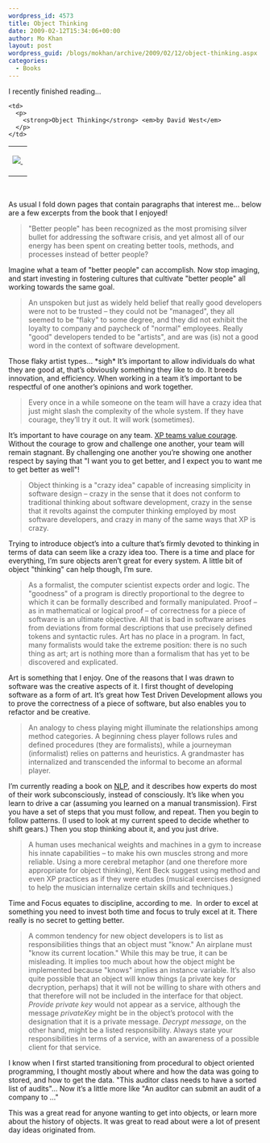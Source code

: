 ```yaml
---
wordpress_id: 4573
title: Object Thinking
date: 2009-02-12T15:34:06+00:00
author: Mo Khan
layout: post
wordpress_guid: /blogs/mokhan/archive/2009/02/12/object-thinking.aspx
categories:
  - Books
---
```

I recently finished reading&#8230;

<table width="100%">
  <tr>
    <td>
      <p>
        <a href="http://www.amazon.ca/gp/product/0735619654?ie=UTF8&tag=mokhmypo-20&linkCode=as2&camp=15121&creative=330641&creativeASIN=0735619654"><img src="https://images-na.ssl-images-amazon.com/images/I/516hULBjUmL._SL160_.jpg" border="0" /> </a><img style="margin: 0px;border-top-style: none! important;border-right-style: none! important;border-left-style: none! important;border-bottom-style: none! important" height="1" alt="" src="http://www.assoc-amazon.ca/e/ir?t=mokhmypo-20&l=as2&o=15&a=0735619654" width="1" border="0" />
      </p>
    </td>
    
    <td>
      <p>
        <strong>Object Thinking</strong> <em>by David West</em>
      </p>
    </td>
  </tr>
</table>

&#160;

As usual I fold down pages that contain paragraphs that interest me&#8230; below are a few excerpts from the book that I enjoyed!

> "Better people" has been recognized as the most promising silver bullet for addressing the software crisis, and yet almost all of our energy has been spent on creating better tools, methods, and processes instead of better people?

Imagine what a team of "better people" can accomplish. Now stop imaging, and start investing in fostering cultures that cultivate "better people" all working towards the same goal.

> An unspoken but just as widely held belief that really good developers were not to be trusted &#8211; they could not be "managed", they all seemed to be "flaky" to some degree, and they did not exhibit the loyalty to company and paycheck of "normal" employees. Really "good" developers tended to be "artists", and are was (is) not a good word in the context of software development.

Those flaky artist types&#8230; \*sigh\* It&#8217;s important to allow individuals do what they are good at, that&#8217;s obviously something they like to do. It breeds innovation, and efficiency. When working in a team it&#8217;s important to be respectful of one another&#8217;s opinions and work together. 

> Every once in a while someone on the team will have a crazy idea that just might slash the complexity of the whole system. If they have courage, they&#8217;ll try it out. It will work (sometimes).

It&#8217;s important to have courage on any team. [XP teams value courage](http://mokhan.ca/blog/2007/08/31/The+Principles+And+Values+Of+XP.aspx). Without the courage to grow and challenge one another, your team will remain stagnant. By challenging one another you&#8217;re showing one another respect by saying that "I want you to get better, and I expect you to want me to get better as well"!

> Object thinking is a "crazy idea" capable of increasing simplicity in software design &#8211; crazy in the sense that it does not conform to traditional thinking about software development, crazy in the sense that it revolts against the computer thinking employed by most software developers, and crazy in many of the same ways that XP is crazy.

Trying to introduce object&#8217;s into a culture that&#8217;s firmly devoted to thinking in terms of data can seem like a crazy idea too. There is a time and place for everything, I&#8217;m sure objects aren&#8217;t great for every system. A little bit of object "thinking" can help though, I&#8217;m sure. 

> As a formalist, the computer scientist expects order and logic. The "goodness" of a program is directly proportional to the degree to which it can be formally described and formally manipulated. Proof &#8211; as in mathematical or logical proof &#8211; of correctness for a piece of software is an ultimate objective. All that is bad in software arises from deviations from formal descriptions that use precisely defined tokens and syntactic rules. Art has no place in a program. In fact, many formalists would take the extreme position: there is no such thing as art; art is nothing more than a formalism that has yet to be discovered and explicated.

Art is something that I enjoy. One of the reasons that I was drawn to software was the creative aspects of it. I first thought of developing software as a form of art. It&#8217;s great how Test Driven Development allows you to prove the correctness of a piece of software, but also enables you to refactor and be creative.

> An analogy to chess playing might illuminate the relationships among method categories. A beginning chess player follows rules and defined procedures (they are formalists), while a journeyman (informalist) relies on patterns and heuristics. A grandmaster has internalized and transcended the informal to become an aformal player.

I&#8217;m currently reading a book on [NLP](http://en.wikipedia.org/wiki/Neuro-linguistic_programming), and it describes how experts do most of their work subconsciously, instead of consciously. It&#8217;s like when you learn to drive a car (assuming you learned on a manual transmission). First you have a set of steps that you must follow, and repeat. Then you begin to follow patterns. (I used to look at my current speed to decide whether to shift gears.) Then you stop thinking about it, and you just drive.

> A human uses mechanical weights and machines in a gym to increase his innate capabilities &#8211; to make his own muscles strong and more reliable. Using a more cerebral metaphor (and one therefore more appropriate for object thinking), Kent Beck suggest using method and even XP practices as if they were etudes (musical exercises designed to help the musician internalize certain skills and techniques.)

Time and Focus equates to discipline, according to me.&#160; In order to excel at something you need to invest both time and focus to truly excel at it. There really is no secret to getting better.

> A common tendency for new object developers is to list as responsibilities things that an object must "know." An airplane must "know its current location." While this may be true, it can be misleading. It implies too much about how the object might be implemented because "knows" implies an instance variable. It&#8217;s also quite possible that an object will know things (a private key for decryption, perhaps) that it will not be willing to share with others and that therefore will not be included in the interface for that object. _Provide private key_ would not appear as a service, although the message _privateKey_ might be in the object&#8217;s protocol with the designation that it is a private message. _Decrypt message_, on the other hand, might be a listed responsibility. Always state your responsibilities in terms of a service, with an awareness of a possible client for that service.

I know when I first started transitioning from procedural to object oriented programming, I thought mostly about where and how the data was going to stored, and how to get the data. "This auditor class needs to have a sorted list of audits"&#8230; Now it&#8217;s a little more like "An auditor can submit an audit of a company to &#8230;"

This was a great read for anyone wanting to get into objects, or learn more about the history of objects. It was great to read about were a lot of present day ideas originated from.